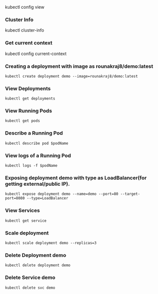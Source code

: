 
kubectl config view

### Cluster Info
kubectl cluster-info

### Get current context
kubectl config current-context

### Creating a deployment with image as **rounakraj8/demo:latest**
`kubectl create deployment demo --image=rounakraj8/demo:latest`

### View Deployments
`kubectl get deployments`

### View Running Pods
`kubectl get pods`

### Describe a Running Pod
`kubectl describe pod $podName`


### View logs of a Running Pod
`kubectl logs -f $podName`

### Exposing deployment **demo** with type as LoadBalancer(for getting external/public IP).
`kubectl expose deployment demo --name=demo --port=80 --target-port=8080 --type=LoadBalancer`

### View Services
`kubectl get service`

### Scale deployment
`kubectl scale deployment demo --replicas=3`

### Delete Deployment **demo**
`kubectl delete deployment demo`

### Delete Service **demo**
`kubectl delete svc demo`
